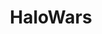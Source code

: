 ---
title: HaloWars
crosslinks:
- halo
- HaloWars2
- gamedesign
- HaloWarsSteam
- HaloStory
- ClashOfClans
---